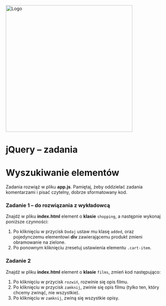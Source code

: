 <img alt="Logo" src="http://coderslab.pl/svg/logo-coderslab.svg" width="400">

# jQuery &ndash; zadania
# Wyszukiwanie elementów

Zadania rozwiąż w pliku **app.js**.
Pamiętaj, żeby oddzielać zadania komentarzami i pisać czytelny, dobrze sformatowany kod.

### Zadanie 1 &ndash; do rozwiązania z wykładowcą
Znajdź w pliku **index.html** element o **klasie** ```shopping```, a następnie wykonaj poniższe czynności:
 1. Po kliknięciu w przycisk ```Dodaj``` ustaw mu klasę ```added```, oraz pojedynczemu elementowi **div** zawierającemu produkt zmieni obramowanie na zielone.
 2. Po ponownym kliknięciu zresetuj ustawienia elementu ```.cart-item```.

### Zadanie 2
Znajdź w pliku **index.html** element o **klasie** ```films```, zmień kod następująco:
 1. Po kliknięciu w przycisk `rozwiń`, rozwinie się opis filmu.
 2. Po kliknięciu w przycisk `zamknij`, zwinie się opis filmu (tylko ten, który chcemy zwinąć, nie wszystkie).
 3. Po kliknięciu w `zamknij`, zwiną się wszystkie opisy.
